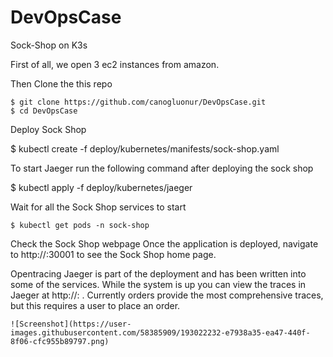 # DevOpsCase

Sock-Shop on K3s

First of all, we open 3 ec2 ​​instances from amazon.

Then Clone the this repo

```
$ git clone https://github.com/canogluonur/DevOpsCase.git
$ cd DevOpsCase
```

Deploy Sock Shop

$ kubectl create -f deploy/kubernetes/manifests/sock-shop.yaml

To start Jaeger run the following command after deploying the sock shop

$ kubectl apply -f deploy/kubernetes/jaeger

Wait for all the Sock Shop services to start

```
$ kubectl get pods -n sock-shop
```

Check the Sock Shop webpage
Once the application is deployed, navigate to http://<your-cluster-ip>:30001 to see the Sock Shop home page.

Opentracing
Jaeger is part of the deployment and has been written into some of the services. While the system is up you can view the traces in Jaeger at http://<your-cluster-ip>:<jaeger-nodePort> . Currently orders provide the most comprehensive traces, but this requires a user to place an order.


```
![Screenshot](https://user-images.githubusercontent.com/58385909/193022232-e7938a35-ea47-440f-8f06-cfc955b89797.png)

```
